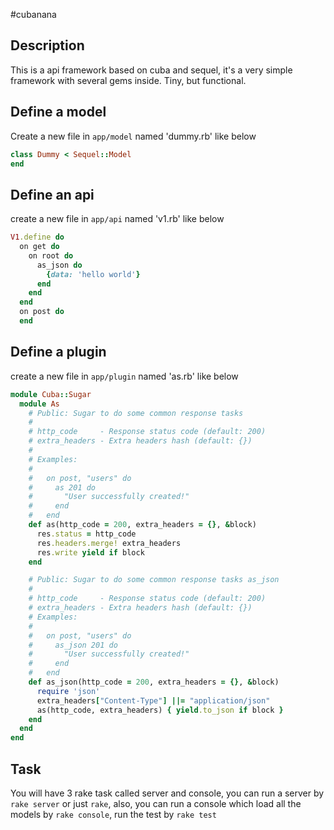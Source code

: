 #cubanana

## Description

This is a api framework based on cuba and sequel, it's a very simple framework with several gems inside. Tiny, but functional.

## Define a model

Create a new file in `app/model` named 'dummy.rb' like below

```ruby
class Dummy < Sequel::Model
end
```

## Define an api

create a new file in `app/api` named 'v1.rb' like below

```ruby
V1.define do
  on get do
    on root do
      as_json do
        {data: 'hello world'}
      end
    end
  end
  on post do
  end
```

## Define a plugin

create a new file in `app/plugin` named 'as.rb' like below

```ruby
module Cuba::Sugar
  module As
    # Public: Sugar to do some common response tasks
    #
    # http_code     - Response status code (default: 200)
    # extra_headers - Extra headers hash (default: {})
    #
    # Examples:
    #
    #   on post, "users" do
    #     as 201 do
    #       "User successfully created!"
    #     end
    #   end
    def as(http_code = 200, extra_headers = {}, &block)
      res.status = http_code
      res.headers.merge! extra_headers
      res.write yield if block
    end

    # Public: Sugar to do some common response tasks as_json
    #
    # http_code     - Response status code (default: 200)
    # extra_headers - Extra headers hash (default: {})
    # Examples:
    #
    #   on post, "users" do
    #     as_json 201 do
    #       "User successfully created!"
    #     end
    #   end
    def as_json(http_code = 200, extra_headers = {}, &block)
      require 'json'
      extra_headers["Content-Type"] ||= "application/json"
      as(http_code, extra_headers) { yield.to_json if block }
    end
  end
end

```

## Task

You will have 3 rake task called server and console, you can run a server by `rake server` or just `rake`, also, you can run a console which load all the models by `rake console`, run the test by `rake test`